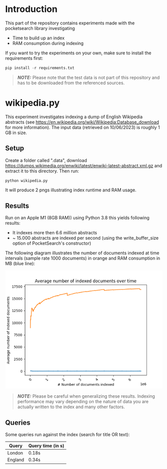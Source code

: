 # Introduction
This part of the repository contains experiments made with the pocketsearch library investigating 

* Time to build up an index
* RAM consumption during indexing

If you want to try the experiments on your own, make sure to install the requirements first:

```Python
pip install -r requirements.txt
```

> **_NOTE:_** Please note that the test data is not part of this repository and has to be downloaded from the referenced sources.

#  wikipedia.py
This experiment investigates indexing a dump of English Wikipedia abstracts (see 
https://en.wikipedia.org/wiki/Wikipedia:Database_download for more information).
The input data (retrieved on 10/06/2023) is roughly 1 GB in size. 

## Setup

Create a folder called ".data", download https://dumps.wikimedia.org/enwiki/latest/enwiki-latest-abstract.xml.gz and extract it 
to this directory. Then run:

```Python
python wikipedia.py
```

It will produce 2 pngs illustrating index runtime and RAM usage.

## Results

Run on an Apple M1 (8GB RAM)) using Python 3.8 this yields following results:

- It indexes more then 6.6 million abstracts
- ~ 15.000 abstracts are indexed per second (using the write_buffer_size option of PocketSearch's constructor)

The following diagram illustrates the number of documents indexed at time intervals 
(sample rate 1000 documents) in orange and RAM consumption in MB (blue line):

![Performance metrics](https://github.com/kaykay-dv/pocketsearch/blob/development/tests/wikipedia_avg_docs_indexed.png "Performance metrics")

> **_NOTE:_** Please be careful when generalizing these results. Indexing performance may vary depending on the nature of data you are actually written 
to the index and many other factors.

## Queries

Some queries run against the index (search for title OR text):

| Query        | Query time (in s) | 
|--------------|-----------|
| London         | 0.18s   |
| England        | 0.34s  |



